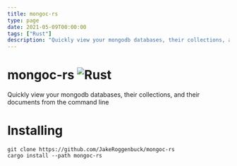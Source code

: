 ```yaml
---
title: mongoc-rs
type: page
date: 2021-05-09T00:00:00
tags: ["Rust"]
description: "Quickly view your mongodb databases, their collections, and their documents from the command line"
---
```


# mongoc-rs ![Rust](https://img.shields.io/github/actions/workflow/status/jakeroggenbuck/mongoc-rs/rust.yml?style=for-the-badge)

Quickly view your mongodb databases, their collections, and their documents from the command line

# Installing

```
git clone https://github.com/JakeRoggenbuck/mongoc-rs
cargo install --path mongoc-rs
```
